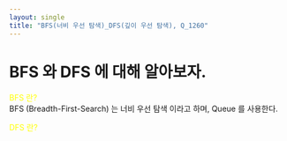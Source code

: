 ```yaml
---
layout: single
title: "BFS(너비 우선 탐색)_DFS(깊이 우선 탐색), Q_1260"
---
```


# BFS 와 DFS 에 대해 알아보자.

<span style="color:yellow"> BFS 란? </span> <br>
BFS (Breadth-First-Search) 는 너비 우선 탐색 이라고 하며, Queue 를 사용한다.


<span style="color:yellow"> DFS 란? </span> <br>


